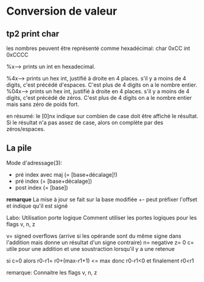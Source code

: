 Conversion de valeur
====================

## tp2 print char

les nombres peuvent être représenté comme hexadécimal:
char	0xCC
int	0xCCCC

%x--> prints un int en hexadecimal.

%4x--> prints un hex int, justifié à droite en 4 places. s'il y a moins de 4 digits, c'est précédé d'espaces. C'est plus de 4 digits on a le nombre entier.
%04x--> prints un hex int, justifié à droite en 4 places. s'il y a moins de 4 digits, c'est précédé de zéros. C'est plus de 4 digits on a le nombre entier mais sans zéro de poids fort.

en résumé:
le [0]nx indique sur combien de case doit être affiché le résultat. Si le résultat n'a pas assez de case, alors on complète par des zéros/espaces.


## La pile
Mode d'adressage(3):
* pré index avec maj (= [base+décalage]!)
* pré index (= [base+décalage])
* post index (= [base])

**remarque**
La mise à jour se fait sur la base modifiée
+- peut préfixer l'offset et indique qu'il est signé

Labo:
Utilisation porte logique
Comment utiliser les portes logiques pour les flags v, n, z

v= signed overflows (arrive si les opérande sont du même signe dans l'addition mais donne un résultat d'un signe contraire)
n= negative
z= 0
c= utile pour une addition et une soustraction lorsqu'il y a une retenue

si c=0 alors r0-r1= r0+(max-r1+1) <= max donc r0-r1<0 et finalement r0<r1

remarque: Connaitre les flags v, n, z

